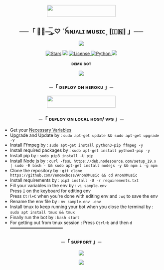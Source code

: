 <p align="center"><a href="https://t.me/AnjaliOwnerBot"> <img src="https://img.shields.io/badge/Credit%20To%20Owner-darkred?style=for-the-badge" width="220" height="38.45"/></a></p>


<h2 align="center">
    ──「 🫧🫧⏤͟͟͞ـﮩ♡︎ ˹ꫝɴᴊᴧʟɪ ᴍᴜsɪᴄ˼ [🇮🇳] 」──
</h2>

<p align="center">
  <img src="https://envs.sh/qii.jpg">
</p>

<p align="center">
<a href="https://github.com/MAHTO-ANJALI/ANJALIMUSICBOT/stargazers"> <img src="https://img.shields.io/github/stars/MAHTO-ANJALI/ANJALIMUSICBOT?color=black&logo=github&logoColor=black&style=for-the-badge" alt="Stars" /></a>
<a href="https://github.com/MAHTO-ANJALI/MAHTO-ANJALI/network/members"> <img src="https://img.shields.io/github/forks/MAHTO-ANJALI/ANJALIMUSICBOT?color=black&logo=github&logoColor=black&style=for-the-badge" /></a>
<a href="https://github.com/MAHTO-ANJALI/ANJALIMUSICBOT/blob/main/LICENSE"> <img src="https://img.shields.io/badge/License-MIT-blueviolet?style=for-the-badge" alt="License" /> </a>
<a href="https://www.python.org/"> <img src="https://img.shields.io/badge/Written%20in-Python-orange?style=for-the-badge&logo=python" alt="Python" /> </a>
<a href="https://github.com/MAHTO-ANJALI/ANJALIMUSICBOT/commits/MAHTO-ANJALI"> <img src="https://img.shields.io/github/last-commit/MAHTO-ANJALI/ANJALIMUSICBOT?color=blue&logo=github&logoColor=green&style=for-the-badge" /></a>
</p>

<p align="middle"><b>ᴅᴇᴍᴏ ʙᴏᴛ</b><br>
</p>
<p align="center"> <a href="https://t.me/TheAnjaliMusicBot"><img src="https://img.shields.io/badge/🖤-Demo%20Bot-blue.svg?style=for-the-badge"></a></p>



<h3 align="center">
    ─「 ᴅᴇᴩʟᴏʏ ᴏɴ ʜᴇʀᴏᴋᴜ 」─
</h3>

<p align="center"><a href="https://dashboard.heroku.com/new?template=https://github.com/qnxanjali/TheAnjaliMusic"> <img src="https://img.shields.io/badge/Deploy%20On%20Heroku-blue?style=for-the-badge&logo=heroku" width="220" height="38.45"/></a></p>

<h3 align="center">
    ─「 ᴅᴇᴩʟᴏʏ ᴏɴ ʟᴏᴄᴀʟ ʜᴏsᴛ/ ᴠᴘs 」─
</h3>

- Get your [Necessary Variables](https://github.com/qnxanjali/TheAnjaliMusic/blob/main/sample.env)
- Upgrade and Update by :
`sudo apt-get update && sudo apt-get upgrade -y`
- Install Ffmpeg by :
`sudo apt-get install python3-pip ffmpeg -y`
- Install required packages by :
`sudo apt-get install python3-pip -y`
- Install pip by :
`sudo pip3 install -U pip`
- Install Node js by :
`curl -fssL https://deb.nodesource.com/setup_19.x | sudo -E bash - && sudo apt-get install nodejs -y && npm i -g npm`
- Clone the repository by :
`git clone https://github.com/Venomxboss/AnonXMusic && cd AnonXMusic`
- Install requirements by :
`pip3 install -U -r requirements.txt`
- Fill your variables in the env by :
`vi sample.env`<br>
Press `I` on the keyboard for editing env<br>
Press `Ctrl+C` when you're done with editing env and `:wq` to save the env<br>
- Rename the env file by :
`mv sample.env .env`
- Install tmux to keep running your bot when you close the terminal by :
`sudo apt install tmux && tmux`
- Finally run the bot by :
`bash start`
- For getting out from tmux session : Press `Ctrl+b` and then `d`<br>
━━━━━━━━━━━━━━━━━━━━

<h3 align="center">
    ─「 sᴜᴩᴩᴏʀᴛ 」─
</h3>

<p align="center">
<a href="https://telegram.me/ANJALIWORLD"><img src="https://img.shields.io/badge/-Support%20Group-blue.svg?style=for-the-badge&logo=Telegram"></a>
</p>

<p align="center">
<a href="https://telegram.me/ANJALIOFFICIALNETWORK"><img src="https://img.shields.io/badge/-Support%20Channel-blue.svg?style=for-the-badge&logo=Telegram"></a>
</p>
